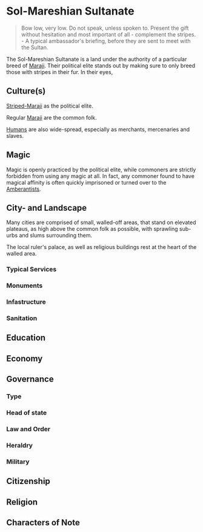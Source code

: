 # Sol-Mareshian Sultanate
> Bow low, very low. Do not speak, unless spoken to. Present the gift without hesitation and most important of all - complement the stripes. - A typical ambassador's briefing, before they are sent to meet with the Sultan.

The Sol-Mareshian Sultanate is a land under the authority of a particular breed of  [Maraji](../../species/maraji/maraji). Their political elite stands out by making sure to only breed those with stripes in their fur. In their eyes, 

## Culture(s)
[Striped-Maraji](../../species/maraji/cultures/striped-maraji) as the political elite. 

Regular [Maraji](../../species/maraji/cultures/maraji) are the common folk. 

[Humans](../../species/human/humans) are also wide-spread, especially as merchants, mercenaries and slaves. 

## Magic
Magic is openly practiced by the political elite, while commoners are strictly forbidden from using any magic at all. In fact, any commoner found to have magical affinity is often quickly imprisoned or turned over to the [Amberantists](../../independent-organizations/amber-order). 

## City- and Landscape
Many cities are comprised of small, walled-off areas, that stand on elevated plateaus, as high above the common folk as possible, with sprawling sub-urbs and slums surrounding them. 

The local ruler's palace, as well as religious buildings rest at the heart of the walled area. 

### Typical Services


### Monuments


### Infastructure


### Sanitation


## Education


## Economy


## Governance
### Type


### Head of state


### Law and Order


### Heraldry


### Military


## Citizenship


## Religion


## Characters of Note
